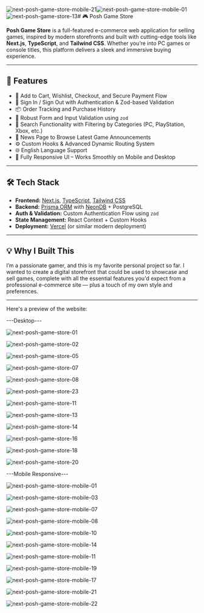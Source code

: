 ![next-posh-game-store-mobile-21](https://github.com/user-attachments/assets/3a3a21db-d0ce-4d27-93f8-fdb6ada35041)![next-posh-game-store-mobile-01](https://github.com/user-attachments/assets/ef71a074-f697-4053-b481-980ebfc752d9)![next-posh-game-store-13](https://github.com/user-attachments/assets/e976f4b5-4c4a-47ae-a9b4-4c0b3d122a43)# 🎮 Posh Game Store

**Posh Game Store** is a full-featured e-commerce web application for selling games, inspired by modern storefronts and built with cutting-edge tools like **Next.js**, **TypeScript**, and **Tailwind CSS**. Whether you’re into PC games or console titles, this platform delivers a sleek and immersive buying experience.

---

## 🚀 Features

- 🛒 Add to Cart, Wishlist, Checkout, and Secure Payment Flow  
- 🔐 Sign In / Sign Out with Authentication & Zod-based Validation  
- 📦 Order Tracking and Purchase History  
- 🧾 Robust Form and Input Validation using `zod`  
- 🔎 Search Functionality with Filtering by Categories (PC, PlayStation, Xbox, etc.)  
- 📰 News Page to Browse Latest Game Announcements  
- ⚙️ Custom Hooks & Advanced Dynamic Routing System  
- 🌐 English Language Support  
- 📱 Fully Responsive UI – Works Smoothly on Mobile and Desktop

---

## 🛠️ Tech Stack

- **Frontend:** [Next.js](https://nextjs.org/), [TypeScript](https://www.typescriptlang.org/), [Tailwind CSS](https://tailwindcss.com/)  
- **Backend:** [Prisma ORM](https://www.prisma.io/) with [NeonDB](https://neon.tech/) + PostgreSQL  
- **Auth & Validation:** Custom Authentication Flow using `zod`  
- **State Management:** React Context + Custom Hooks  
- **Deployment:** [Vercel](https://vercel.com/) (or similar modern deployment)

---

## 💡 Why I Built This

I’m a passionate gamer, and this is my favorite personal project so far. I wanted to create a digital storefront that could be used to showcase and sell games, complete with all the essential features you'd expect from a professional e-commerce site — plus a touch of my own style and preferences.

---

Here's a preview of the website:

---Desktop---

![next-posh-game-store-01](https://github.com/user-attachments/assets/ed86a079-ab62-47bb-85e4-d61118057a5b)

![next-posh-game-store-02](https://github.com/user-attachments/assets/3c786fb8-89f8-441c-ae20-1edc20bcca33)

![next-posh-game-store-05](https://github.com/user-attachments/assets/0e9f389e-d670-48ac-8549-b9f48763875d)

![next-posh-game-store-07](https://github.com/user-attachments/assets/978fce88-77d2-4e44-9641-bb9153866169)

![next-posh-game-store-08](https://github.com/user-attachments/assets/8873917c-871a-4bd4-a6db-7101bb73c27b)

![next-posh-game-store-23](https://github.com/user-attachments/assets/e1d51c52-3ab5-495a-982e-5868fc3e7c63)

![next-posh-game-store-11](https://github.com/user-attachments/assets/0c424eef-930f-4ae7-96d5-597791c7840b)

![next-posh-game-store-13](https://github.com/user-attachments/assets/ae1a11df-cb60-4cfc-99b5-76378e4667df)

![next-posh-game-store-14](https://github.com/user-attachments/assets/0b27dd9a-c5c8-4007-bce7-bf9a538e0de4)

![next-posh-game-store-16](https://github.com/user-attachments/assets/ac0df8e1-2056-4712-aa56-621e4441219a)

![next-posh-game-store-18](https://github.com/user-attachments/assets/7fae59c2-217b-4ba5-b5f4-561afb3163f7)

![next-posh-game-store-20](https://github.com/user-attachments/assets/2ce758c8-7d4c-40aa-9fee-97a5af40ef4e)


---Mobile Responsive---

![next-posh-game-store-mobile-01](https://github.com/user-attachments/assets/369ddc89-dc98-4dfc-94fb-a30a57e1203c)

![next-posh-game-store-mobile-03](https://github.com/user-attachments/assets/972c8219-db7c-4132-9a78-5c432fe0ef04)

![next-posh-game-store-mobile-07](https://github.com/user-attachments/assets/d66027a0-69c7-4414-a3f4-1d03f5f3a108)

![next-posh-game-store-mobile-08](https://github.com/user-attachments/assets/680d4304-a288-4e32-a84f-cf4787d3bc30)

![next-posh-game-store-mobile-10](https://github.com/user-attachments/assets/8a26eb7e-3826-4c00-a2db-ee0009710e2d)

![next-posh-game-store-mobile-14](https://github.com/user-attachments/assets/be9d137b-7bb4-4e95-9973-b53fb7d3a0cf)

![next-posh-game-store-mobile-11](https://github.com/user-attachments/assets/1e2e00ba-827c-40a0-8be5-6d8253b3d4b9)

![next-posh-game-store-mobile-19](https://github.com/user-attachments/assets/f8d446dd-cd6a-4e00-abcb-04b90362a476)

![next-posh-game-store-mobile-17](https://github.com/user-attachments/assets/38e0f8fb-1551-41d6-82b4-38ec31f925e7)

![next-posh-game-store-mobile-21](https://github.com/user-attachments/assets/8932f9ef-40cb-49d0-a28a-0d68b55784ee)

![next-posh-game-store-mobile-22](https://github.com/user-attachments/assets/8729ec96-fcd8-4853-8475-17f1241b7488)



